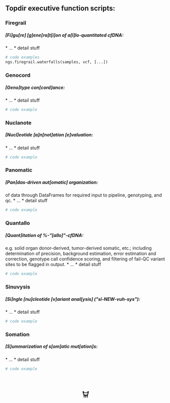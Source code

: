 ## Topdir executive function scripts:

### Firegrail 
<h5> [Fi]gu[re] [g]ene[ra]t[i]on of a[l]lo-quantitated cfDNA: </h5>
* ...
* detail stuff

~~~ python
# code examples
ngs.firegrail.waterfalls(samples, vcf, [...])
~~~


### Genocord
<h5> [Geno]type con[cord]ance: </h5>
* ...
* detail stuff

~~~ py
# code example
~~~

### Nuclanote
<h5> [Nucl]eotide [a]n[not]ation [e]valuation: </h5>
* ...
* detail stuff

~~~ py
# code example
~~~

### Panomatic 
<h5> [Pan]das-driven aut[omatic] organization: </h5>
of data through DataFrames for required input to pipeline, genotyping, and qc. 
* ...
* detail stuff

~~~ py
# code example
~~~

### Quantallo
<h5> [Quant]itation of %-"[allo]"-cfDNA: </h5>
e.g. solid organ donor-derived, tumor-derived somatic, etc.; including determination 
of precision, background estimation, error estimation and correction, genotype call confidence scoring, and filtering of 
fail-QC variant sites to be flagged in output. 
* ...
* detail stuff

~~~ py
# code example
~~~

### Sinuvysis
<h5> [Si]ngle [nu]cleotide [v]ariant anal[ysis] ("sī-NEW-vuh-sys"): </h5>
* ...
* detail stuff

~~~ py
# code example
~~~

### Somation
<h5> [S]ummarization of s[om]atic mut[ation]s: </h5>
* ...
* detail stuff

~~~ py
# code example
~~~

<br>

<div align="center">

## 𐃠

</div>
